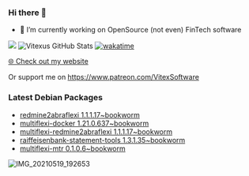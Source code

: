 ### Hi there 👋

- 🔭 I’m currently working on OpenSource  (not even) FinTech software

![](https://komarev.com/ghpvc/?username=Vitexus)
![Vitexus GitHub Stats](https://github-readme-stats.vercel.app/api?username=Vitexus&show_icons=true)
[![wakatime](https://wakatime.com/badge/user/5abba9ca-813e-43ac-9b5f-b1cfdf3dc1c7.svg)](https://wakatime.com/@5abba9ca-813e-43ac-9b5f-b1cfdf3dc1c7)

<p><a href="https://vitexsoftware.cz">🌐 Check out my website</a></p>

Or support me on https://www.patreon.com/VitexSoftware

### Latest Debian Packages
<!-- DEBIAN-PACKAGES-LIST:START -->
- [redmine2abraflexi 1.1.1.17~bookworm](https://repo.vitexsoftware.com/package.php?package=redmine2abraflexi)
- [multiflexi-docker 1.21.0.637~bookworm](https://repo.vitexsoftware.com/package.php?package=multiflexi-docker)
- [multiflexi-redmine2abraflexi 1.1.1.17~bookworm](https://repo.vitexsoftware.com/package.php?package=multiflexi-redmine2abraflexi)
- [raiffeisenbank-statement-tools 1.3.1.35~bookworm](https://repo.vitexsoftware.com/package.php?package=raiffeisenbank-statement-tools)
- [multiflexi-mtr 0.1.0.6~bookworm](https://repo.vitexsoftware.com/package.php?package=multiflexi-mtr)
<!-- DEBIAN-PACKAGES-LIST:END -->

![IMG_20210519_192653](https://user-images.githubusercontent.com/2621130/120022731-1bd48900-bfed-11eb-90f9-4f88f560b8b7.jpg)

<!--
**Vitexus/Vitexus** is a ✨ _special_ ✨ repository because its `README.md` (this file) appears on your GitHub profile.

Here are some ideas to get you started:

- 🌱 I’m currently learning ...
- 👯 I’m looking to collaborate on ...
- 🤔 I’m looking for help with ...
- 💬 Ask me about ...
- 📫 How to reach me: ...
- 😄 Pronouns: ...
- ⚡ Fun fact: ...
-->


